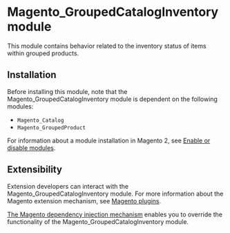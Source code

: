 # Magento_GroupedCatalogInventory module

This module contains behavior related to the inventory status of items within grouped products.

## Installation

Before installing this module, note that the Magento_GroupedCatalogInventory module is dependent on the following modules:

- `Magento_Catalog`
- `Magento_GroupedProduct`

For information about a module installation in Magento 2, see [Enable or disable modules](https://devdocs.magento.com/guides/v2.4/install-gde/install/cli/install-cli-subcommands-enable.html).

## Extensibility

Extension developers can interact with the Magento_GroupedCatalogInventory module. For more information about the Magento extension mechanism, see [Magento plugins](https://devdocs.magento.com/guides/v2.4/extension-dev-guide/plugins.html).

[The Magento dependency injection mechanism](https://devdocs.magento.com/guides/v2.4/extension-dev-guide/depend-inj.html) enables you to override the functionality of the Magento_GroupedCatalogInventory module.
